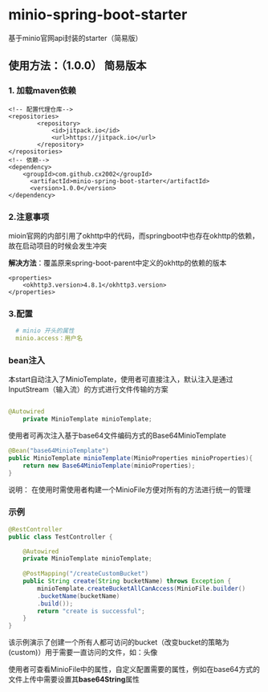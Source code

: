 # minio-spring-boot-starter
基于minio官网api封装的starter（简易版）
## 使用方法：（1.0.0） 简易版本
### 1. 加载maven依赖
```pom
<!-- 配置代理仓库-->
<repositories>
		<repository>
		    <id>jitpack.io</id>
		    <url>https://jitpack.io</url>
		</repository>
</repositories>
<!-- 依赖-->
<dependency>
    <groupId>com.github.cx2002</groupId>
	  <artifactId>minio-spring-boot-starter</artifactId>
	  <version>1.0.0</version>
</dependency>
```
### 2.注意事项
mioin官网的内部引用了okhttp中的代码，而springboot中也存在okhttp的依赖，故在启动项目的时候会发生冲突

**解决方法**：覆盖原来spring-boot-parent中定义的okhttp的依赖的版本
```maven
<properties>
    <okhttp3.version>4.8.1</okhttp3.version>
</properties>
```
### 3.配置
```yaml
  # minio 开头的属性
  minio.access：用户名
```
### bean注入
本start自动注入了MinioTemplate，使用者可直接注入，默认注入是通过InputStream（输入流）的方式进行文件传输的方案
```java

@Autowired
    private MinioTemplate minioTemplate;

```
使用者可再次注入基于base64文件编码方式的Base64MinioTemplate
```java
@Bean("base64MinioTemplate")
public MinioTemplate minioTemplate(MinioProperties minioProperties){
    return new Base64MinioTemplate(minioProperties);
}
```
说明： 在使用时需使用者构建一个MinioFile方便对所有的方法进行统一的管理
### 示例
```java
@RestController
public class TestController {

    @Autowired
    private MinioTemplate minioTemplate;
    
    @PostMapping("/createCustomBucket")
    public String create(String bucketName) throws Exception {
        minioTemplate.createBucketAllCanAccess(MinioFile.builder()
        .bucketName(bucketName)
        .build());
        return "create is successful";
    }
}
```
该示例演示了创建一个所有人都可访问的bucket（改变bucket的策略为(custom)）用于需要一直访问的文件，如：头像

使用者可查看MinioFile中的属性，自定义配置需要的属性，例如在base64方式的文件上传中需要设置其**base64String**属性
